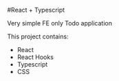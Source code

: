 #React + Typescript

Very simple FE only Todo application

This project contains:

* React
* React Hooks
* Typescript
* CSS
